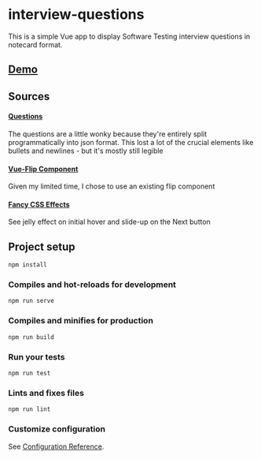 # interview-questions

This is a simple Vue app to display Software Testing interview questions in notecard format.

## [Demo](https://software-test-intq.firebaseapp.com/)

## Sources
#### [Questions](https://www.guru99.com/software-testing-interview-questions.html)
The questions are a little wonky because they're entirely split programmatically into json format. This lost a lot of the crucial elements like bullets and newlines - but it's mostly still legible 

#### [Vue-Flip Component](https://github.com/kgrandemange/vue-flip#readme)
Given my limited time, I chose to use an existing flip component

#### [Fancy CSS Effects](https://cssfx.dev/)
See jelly effect on initial hover and slide-up on the Next button

## Project setup
```
npm install
```

### Compiles and hot-reloads for development
```
npm run serve
```

### Compiles and minifies for production
```
npm run build
```

### Run your tests
```
npm run test
```

### Lints and fixes files
```
npm run lint
```

### Customize configuration
See [Configuration Reference](https://cli.vuejs.org/config/).
